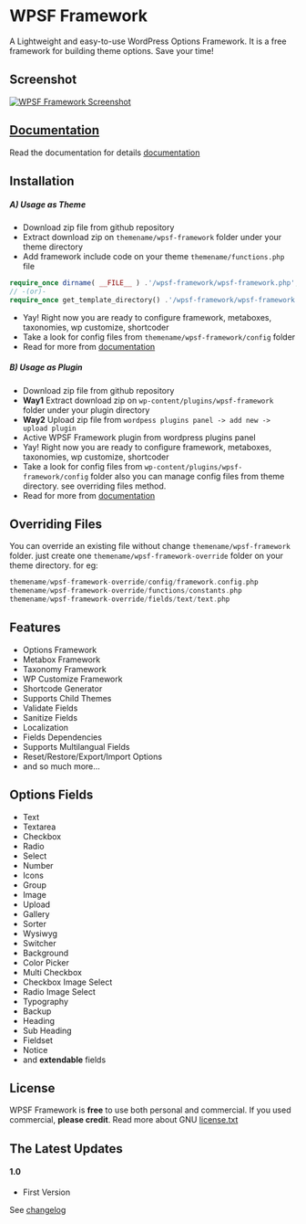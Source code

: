 # WPSF Framework
A Lightweight and easy-to-use WordPress Options Framework. It is a free framework for building theme options. Save your time!

## Screenshot
[![WPSF Framework Screenshot](http://wpsf.github.io/s3/theme-modern.jpg)](http://wpsf.github.io/s3/theme-modern.jpg)

## [Documentation](https://wpsf.gitbooks.io/docs/)
Read the documentation for details [documentation](https://wpsf.gitbooks.io/docs/)

## Installation
##### A) Usage as Theme
* Download zip file from github repository
* Extract download zip on `themename/wpsf-framework` folder under your theme directory
* Add framework include code on your theme `themename/functions.php` file

```php
require_once dirname( __FILE__ ) .'/wpsf-framework/wpsf-framework.php';
// -(or)-
require_once get_template_directory() .'/wpsf-framework/wpsf-framework.php';
```

* Yay! Right now you are ready to configure framework, metaboxes, taxonomies, wp customize, shortcoder
* Take a look for config files from `themename/wpsf-framework/config` folder
* Read for more from [documentation](https://wpsf.gitbooks.io/docs/)

##### B) Usage as Plugin
* Download zip file from github repository
* **Way1** Extract download zip on `wp-content/plugins/wpsf-framework` folder under your plugin directory
* **Way2** Upload zip file from `wordpess plugins panel -> add new -> upload plugin`
* Active WPSF Framework plugin from wordpress plugins panel
* Yay! Right now you are ready to configure framework, metaboxes, taxonomies, wp customize, shortcoder
* Take a look for config files from `wp-content/plugins/wpsf-framework/config` folder also you can manage config files from theme directory. see overriding files method.
* Read for more from [documentation](https://wpsf.gitbooks.io/docs/)


## Overriding Files
You can override an existing file without change `themename/wpsf-framework` folder. just create one `themename/wpsf-framework-override` folder on your theme directory. for eg:

```php
themename/wpsf-framework-override/config/framework.config.php
themename/wpsf-framework-override/functions/constants.php
themename/wpsf-framework-override/fields/text/text.php
```

## Features
- Options Framework
- Metabox Framework
- Taxonomy Framework
- WP Customize Framework
- Shortcode Generator
- Supports Child Themes
- Validate Fields
- Sanitize Fields
- Localization
- Fields Dependencies
- Supports Multilangual Fields
- Reset/Restore/Export/Import Options
- and so much more...

## Options Fields
- Text
- Textarea
- Checkbox
- Radio
- Select
- Number
- Icons
- Group
- Image
- Upload
- Gallery
- Sorter
- Wysiwyg
- Switcher
- Background
- Color Picker
- Multi Checkbox
- Checkbox Image Select
- Radio Image Select
- Typography
- Backup
- Heading
- Sub Heading
- Fieldset
- Notice
- and **extendable** fields

## License
WPSF Framework is **free** to use both personal and commercial. If you used commercial, **please credit**.
Read more about GNU [license.txt](http://www.gnu.org/licenses/gpl-3.0.txt)



## The Latest Updates
#### 1.0
* First Version

See [changelog](CHANGELOG.md)

